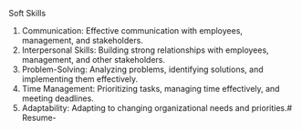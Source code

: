 Soft Skills
1. Communication: Effective communication with employees, management, and stakeholders.
2. Interpersonal Skills: Building strong relationships with employees, management, and other stakeholders.
3. Problem-Solving: Analyzing problems, identifying solutions, and implementing them effectively.
4. Time Management: Prioritizing tasks, managing time effectively, and meeting deadlines.
5. Adaptability: Adapting to changing organizational needs and priorities.# Resume-
